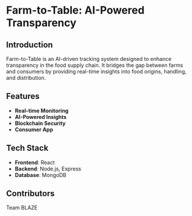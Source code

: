 # Farm-to-Table: AI-Powered Transparency  

## Introduction  
Farm-to-Table is an AI-driven tracking system designed to enhance transparency in the food supply chain. It bridges the gap between farms and consumers by providing real-time insights into food origins, handling, and distribution.  

## Features  
- **Real-time Monitoring**  
- **AI-Powered Insights**
- **Blockchain Security**  
- **Consumer App** 

## Tech Stack  
- **Frontend**: React  
- **Backend**: Node.js, Express  
- **Database**: MongoDB  
 
## Contributors  
Team BLAZE  
  
